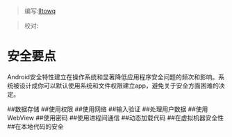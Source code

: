 > 编写:[lltowq](https://github.com/lltowq)

> 校对:

# 安全要点
Android安全特性建立在操作系统和显著降低应用程序安全问题的频次和影响。系统被设计成你可以默认使用系统和文件权限建立app，避免关于安全方面困难的决定。

##数据存储
##使用权限
##使用网络
##输入验证
##处理用户数据
##使用WebView
##使用密码
##使用进程间通信
##动态加载代码
##在虚拟机器安全性
##在本地代码的安全